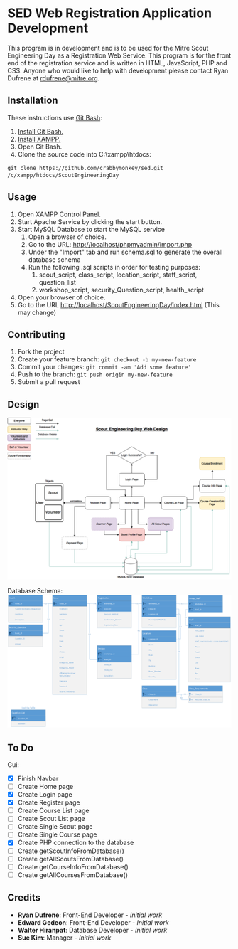 # SED Web Registration Application Development

This program is in development and is to be used for the Mitre Scout Engineering Day as a Registration Web Service. This program is for the front end of the registration service and is written in HTML, JavaScript, PHP and CSS. Anyone who would like to help with development please contact Ryan Dufrene at rdufrene@mitre.org.

## Installation

These instructions use [Git Bash](https://git-for-windows.github.io/):

1. [Install Git Bash.](https://git-scm.com/downloads)
2. [Install XAMPP.](https://www.apachefriends.org/index.html)
3. Open Git Bash.
4. Clone the source code into C:\xampp\htdocs: 
```
git clone https://github.com/crabbymonkey/sed.git /c/xampp/htdocs/ScoutEngineeringDay
```

## Usage

1. Open XAMPP Control Panel.
2. Start Apache Service by clicking the start button.
3. Start MySQL Database to start the MySQL service 
      1. Open a browser of choice.
      2. Go to the URL: [http://localhost/phpmyadmin/import.php](http://localhost/phpmyadmin/import.php)
      3. Under the "Import" tab and run schema.sql to generate the overall database schema
      4. Run the following .sql scripts in order for testing purposes:
          1. scout_script, class_script, location_script, staff_script, question_list
          2. workshop_script, security_Question_script, health_script
4. Open your browser of choice.
5. Go to the URL [http://localhost/ScoutEngineeringDay/index.html](http://localhost/ScoutEngineeringDay/index.html) (This may change)

## Contributing

1. Fork the project
2. Create your feature branch: `git checkout -b my-new-feature`
3. Commit your changes: `git commit -am 'Add some feature'`
4. Push to the branch: `git push origin my-new-feature`
5. Submit a pull request

## Design

![ScoutEngineeringDayWebDesign.png](ScoutEngineeringDayWebDesign.png?raw=true "Scout Engineering Day Web Design")

Database Schema:
![Relationship_Schema.png](Relationship_Schema.png?raw=true "Scout Engineering Day Database")
## To Do

Gui:

- [x] Finish Navbar
- [ ] Create Home page
- [x] Create Login page
- [x] Create Register page
- [ ] Create Course List page
- [ ] Create Scout List page
- [ ] Create Single Scout page
- [ ] Create Single Course page
- [x] Create PHP connection to the database
- [ ] Create getScoutInfoFromDatabase()
- [ ] Create getAllScoutsFromDatabase()
- [ ] Create getCourseInfoFromDatabase()
- [ ] Create getAllCoursesFromDatabase()

## Credits

* **Ryan Dufrene**: Front-End Developer - *Initial work*
* **Edward Gedeon**: Front-End Developer - *Initial work*
* **Walter Hiranpat**: Database Developer - *Initial work*
* **Sue Kim**: Manager - *Initial work*
